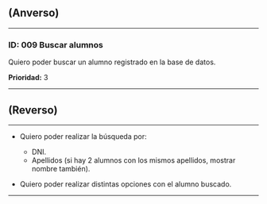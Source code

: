 ## (Anverso)
---

### **ID:** 009 **Buscar alumnos**

Quiero poder buscar un alumno registrado en la base de datos.

**Prioridad:** 3

---

## (Reverso)

---

* Quiero poder realizar la búsqueda por:
    * DNI.
    * Apellidos (si hay 2 alumnos con los mismos apellidos, mostrar nombre también).

* Quiero poder realizar distintas opciones con el alumno buscado.

---
